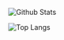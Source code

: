 ![Github Stats](https://github-readme-stats-dun-gamma.vercel.app/api?username=jeraldrich&count_private=true&show_icons=true&include_all_commits=true&theme=radical)

![Top Langs](https://github-readme-stats-dun-gamma.vercel.app/api/top-langs/?username=jeraldrich&hide=TeX&langs_count=6&layout=compact&theme=radical&count_private=false)
